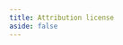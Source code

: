 ```yaml
---
title: Attribution license
aside: false
---
```


<script lang='ts' setup>

import LicenseProxy from '@/_comp/LicenseProxy.vue'

</script>

<LicenseProxy></LicenseProxy>

